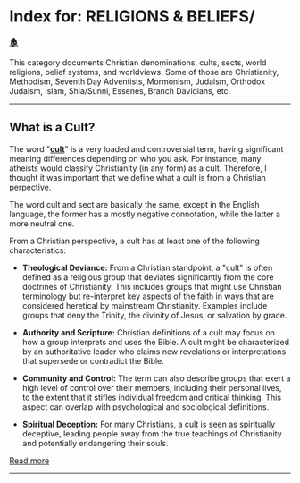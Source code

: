 # Index for: RELIGIONS & BELIEFS/

[🏚️](../README.md)

This category documents Christian denominations, cults, sects, world religions, belief systems, and worldviews. Some of those are Christianity, Methodism, Seventh Day Adventists, Mormonism, Judaism, Orthodox Judaism, Islam, Shia/Sunni, Essenes, Branch Davidians, etc.

---

## What is a Cult?

The word "**[cult](/vocab/index.md#c)**" is a very loaded and controversial term, having significant meaning differences depending on who you ask. For instance, many atheists would classify Christianity (in any form) as a cult. Therefore, I thought it was important that we define what a cult is from a Christian perpective.

The word cult and sect are basically the same, except in the English language, the former has a mostly negative connotation, while the latter a more neutral one.

From a Christian perspective, a cult has at least one of the following characteristics:

- **Theological Deviance:** From a Christian standpoint, a "cult" is often defined as a religious group that deviates significantly from the core doctrines of Christianity. This includes groups that might use Christian terminology but re-interpret key aspects of the faith in ways that are considered heretical by mainstream Christianity. Examples include groups that deny the Trinity, the divinity of Jesus, or salvation by grace.

- **Authority and Scripture:** Christian definitions of a cult may focus on how a group interprets and uses the Bible. A cult might be characterized by an authoritative leader who claims new revelations or interpretations that supersede or contradict the Bible.

- **Community and Control:** The term can also describe groups that exert a high level of control over their members, including their personal lives, to the extent that it stifles individual freedom and critical thinking. This aspect can overlap with psychological and sociological definitions.

- **Spiritual Deception:** For many Christians, a cult is seen as spiritually deceptive, leading people away from the true teachings of Christianity and potentially endangering their souls.

[Read more](/religions/cults.md)

---


